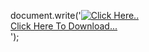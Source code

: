 document.write('<a href="http://show.earnbuzz.in/click.php?ses=ccc5eea88dad71e2987c4767d1a51ccf"><img src="http://earnbuzz.co/banner.php" alt="Click Here.."/></br>Click Here To Download...</a><br/>');
